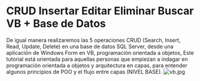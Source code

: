 # CRUD Insertar Editar Eliminar Buscar VB + Base de Datos  
De igual manera realizaremos las 5 operaciones CRUD (Search, Insert, Read, Update, Delete) en una base de datos SQL Server, desde una aplicación de Windows Form en VB, programación orientada a objetos, Este tutorial está orientada para aquellas personas que empiezan a indagar en programación orientada a objetos y arquitectura en capas, para entender algunos principios de POO y el flujo entre capas (NIVEL BASE).
![vb.jpg](https://i.postimg.cc/mgBnSCTY/vb.jpg)
